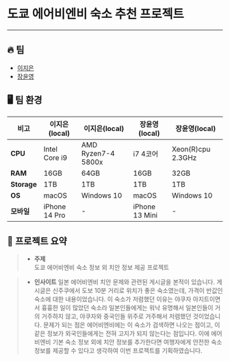 # 도쿄 에어비엔비 숙소 추천 프로젝트

---

## 🔥 팀 
- [이지은](https://github.com/zinnie1025)
- [장윤영](https://github.com/Jyundev)

## 🖥️ 팀 환경  
**비고** | **이지은(local)** | **이지은(local)** | **장윤영(local)** | **장윤영(local)**
-----|-------|-------|-------|-------|
**CPU** | Intel Core i9 | AMD Ryzen7-4 5800x | i7 4코어 | Xeon(R)cpu 2.3GHz |
**RAM** | 16GB | 64GB | 16GB | 32GB |  
**Storage** | 1TB | 1TB | 1TB | 1TB |
**OS** | macOS | Windows 10 | macOS | Windows 10 |
**모바일** | iPhone 14 Pro | - | iPhone 13 Mini | - |

## 🔑 프로젝트 요약
> - **주제**  
> 도쿄 에어비엔비 숙소 정보 외 치안 정보 제공 프로젝트

> - **인사이트**
> 일본 에어비엔비 치안 문제와 관련된 게시글을 본적이 있습니다. 게시글은 신주쿠에서 도보 10분 거리로 위치가 좋은 숙소였는데, 가격이 반값인 숙소에 대한 내용이었습니다.
> 이 숙소가 저렴했던 이유는 야쿠자 아지트이면서 흉흉한 일이 많았던 숙소라 일본인들에게는 워낙 유명해서 일본인들이 거의 거주하지 않고, 야쿠자와 중국인들 위주로 거주해서 저렴했던 것이었습니다.
> 문제가 되는 점은 에어비엔비에는 이 숙소가 검색하면 나오는 점이고, 이 같은 정보가 외국인들에게는 전혀 고지가 되지 않는다는 점입니다.
> 이에 에어비엔비 기본 숙소 정보 외에 치안 정보를 추가한다면 여행자에게 안전한 숙소 정보를 제공할 수 있다고 생각하여 이번 프로젝트를 기획하였습니다.
